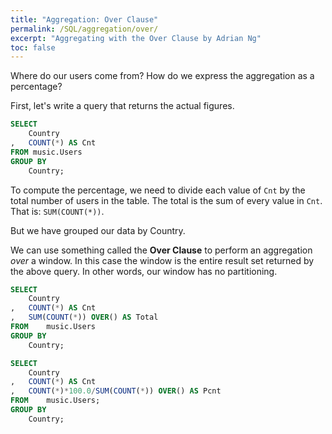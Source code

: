 ```yaml
---
title: "Aggregation: Over Clause"
permalink: /SQL/aggregation/over/
excerpt: "Aggregating with the Over Clause by Adrian Ng"
toc: false
---
```


Where do our users come from? How do we express the aggregation as a percentage?

First, let's write a query that returns the actual figures.

```sql
SELECT
	Country
,	COUNT(*) AS Cnt
FROM music.Users
GROUP BY
	Country;
```
To compute the percentage, we need to divide each value of `Cnt` by the total number of users in the table.
The total is the sum of every value in `Cnt`.
That is: `SUM(COUNT(*))`.

But we have grouped our data by Country.

We can use something called the __Over Clause__ to perform an aggregation _over_ a window.
In this case the window is the entire result set returned by the above query. 
In other words, our window has no partitioning.

```sql
SELECT
	Country
,	COUNT(*) AS Cnt
,	SUM(COUNT(*)) OVER() AS Total
FROM	music.Users
GROUP BY
	Country;
```






```sql
SELECT
	Country
,	COUNT(*) AS Cnt
,	COUNT(*)*100.0/SUM(COUNT(*)) OVER() AS Pcnt
FROM	music.Users;
GROUP BY
	Country;
```
